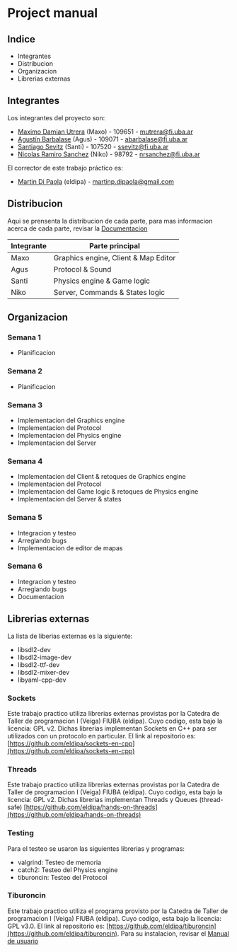 # Project manual

## Indice

- Integrantes
- Distribucion
- Organizacion
- Librerias externas

## Integrantes

Los integrantes del proyecto son:

- [Maximo Damian Utrera](https://github.com/maxogod) (Maxo) - 109651 - <mutrera@fi.uba.ar>
- [Agustín Barbalase](https://github.com/agustinbarbalase) (Agus) - 109071 - <abarbalase@fi.uba.ar>
- [Santiago Sevitz](https://github.com/SantiSev) (Santi) - 107520 - <ssevitz@fi.uba.ar>
- [Nicolas Ramiro Sanchez](https://github.com/nrsanchezfiuba) (Niko) - 98792 - <nrsanchez@fi.uba.ar>

El corrector de este trabajo práctico es:

- [Martin Di Paola](https://github.com/eldipa) (eldipa) - <martinp.dipaola@gmail.com>

## Distribucion

Aqui se prensenta la distribucion de cada parte, para mas informacion acerca de cada parte, revisar la
[Documentacion](./documentation.md)

| Integrante | Parte principal |
|------------|-----------------|
| Maxo       | Graphics engine, Client & Map Editor          |
| Agus       | Protocol & Sound        |
| Santi      | Physics engine & Game logic |
| Niko       | Server, Commands & States logic          |

## Organizacion

### Semana 1

- Planificacion

### Semana 2

- Planificacion

### Semana 3

- Implementacion del Graphics engine
- Implementacion del Protocol
- Implementacion del Physics engine
- Implementacion del Server

### Semana 4

- Implementacion del Client & retoques de Graphics engine
- Implementacion del Protocol
- Implementacion del Game logic & retoques de Physics engine
- Implementacion del Server & states

### Semana 5

- Integracion y testeo
- Arreglando bugs
- Implementacion de editor de mapas

### Semana 6

- Integracion y testeo
- Arreglando bugs
- Documentacion

## Librerias externas

La lista de liberias externas es la siguiente:

- libsdl2-dev
- libsdl2-image-dev
- libsdl2-ttf-dev
- libsdl2-mixer-dev
- libyaml-cpp-dev

### Sockets

Este trabajo practico utiliza librerias externas provistas por la Catedra de Taller de programacion I (Veiga) FIUBA
(eldipa). Cuyo codigo, esta bajo la licencia: GPL v2. Dichas librerias implementan Sockets en C++ para ser utilizados
con un protocolo en particular. El link al repositorio es:
[https://github.com/eldipa/sockets-en-cpp](https://github.com/eldipa/sockets-en-cpp)

### Threads

Este trabajo practico utiliza librerias externas provistas por la Catedra de Taller de programacion I (Veiga) FIUBA
(eldipa). Cuyo codigo, esta bajo la licencia: GPL v2. Dichas librerias implementan Threads y Queues (thread-safe)
[https://github.com/eldipa/hands-on-threads](https://github.com/eldipa/hands-on-threads)

### Testing

Para el testeo se usaron las siguientes librerias y programas:

- valgrind: Testeo de memoria
- catch2: Testeo del Physics engine
- tiburoncin: Testeo del Protocol

### Tiburoncin

Este trabajo practico utiliza el programa provisto por la Catedra de Taller de programacion I (Veiga) FIUBA
(eldipa). Cuyo codigo, esta bajo la licencia: GPL v3.0. El link al repositorio es:
[https://github.com/eldipa/tiburoncin](https://github.com/eldipa/tiburoncin). Para su instalacion, revisar el
[Manual de usuario](./user_manual.md)
